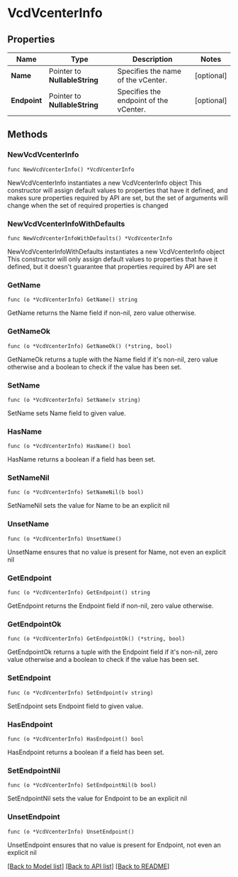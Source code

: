 # VcdVcenterInfo

## Properties

Name | Type | Description | Notes
------------ | ------------- | ------------- | -------------
**Name** | Pointer to **NullableString** | Specifies the name of the vCenter. | [optional] 
**Endpoint** | Pointer to **NullableString** | Specifies the endpoint of the vCenter. | [optional] 

## Methods

### NewVcdVcenterInfo

`func NewVcdVcenterInfo() *VcdVcenterInfo`

NewVcdVcenterInfo instantiates a new VcdVcenterInfo object
This constructor will assign default values to properties that have it defined,
and makes sure properties required by API are set, but the set of arguments
will change when the set of required properties is changed

### NewVcdVcenterInfoWithDefaults

`func NewVcdVcenterInfoWithDefaults() *VcdVcenterInfo`

NewVcdVcenterInfoWithDefaults instantiates a new VcdVcenterInfo object
This constructor will only assign default values to properties that have it defined,
but it doesn't guarantee that properties required by API are set

### GetName

`func (o *VcdVcenterInfo) GetName() string`

GetName returns the Name field if non-nil, zero value otherwise.

### GetNameOk

`func (o *VcdVcenterInfo) GetNameOk() (*string, bool)`

GetNameOk returns a tuple with the Name field if it's non-nil, zero value otherwise
and a boolean to check if the value has been set.

### SetName

`func (o *VcdVcenterInfo) SetName(v string)`

SetName sets Name field to given value.

### HasName

`func (o *VcdVcenterInfo) HasName() bool`

HasName returns a boolean if a field has been set.

### SetNameNil

`func (o *VcdVcenterInfo) SetNameNil(b bool)`

 SetNameNil sets the value for Name to be an explicit nil

### UnsetName
`func (o *VcdVcenterInfo) UnsetName()`

UnsetName ensures that no value is present for Name, not even an explicit nil
### GetEndpoint

`func (o *VcdVcenterInfo) GetEndpoint() string`

GetEndpoint returns the Endpoint field if non-nil, zero value otherwise.

### GetEndpointOk

`func (o *VcdVcenterInfo) GetEndpointOk() (*string, bool)`

GetEndpointOk returns a tuple with the Endpoint field if it's non-nil, zero value otherwise
and a boolean to check if the value has been set.

### SetEndpoint

`func (o *VcdVcenterInfo) SetEndpoint(v string)`

SetEndpoint sets Endpoint field to given value.

### HasEndpoint

`func (o *VcdVcenterInfo) HasEndpoint() bool`

HasEndpoint returns a boolean if a field has been set.

### SetEndpointNil

`func (o *VcdVcenterInfo) SetEndpointNil(b bool)`

 SetEndpointNil sets the value for Endpoint to be an explicit nil

### UnsetEndpoint
`func (o *VcdVcenterInfo) UnsetEndpoint()`

UnsetEndpoint ensures that no value is present for Endpoint, not even an explicit nil

[[Back to Model list]](../README.md#documentation-for-models) [[Back to API list]](../README.md#documentation-for-api-endpoints) [[Back to README]](../README.md)


